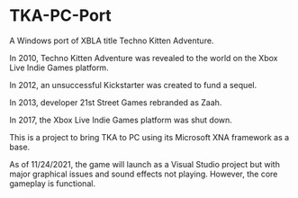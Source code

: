 # TKA-PC-Port
A Windows port of XBLA title Techno Kitten Adventure.

In 2010, Techno Kitten Adventure was revealed to the world on the Xbox Live Indie Games platform.

In 2012, an unsuccessful Kickstarter was created to fund a sequel.

In 2013, developer 21st Street Games rebranded as Zaah.

In 2017, the Xbox Live Indie Games platform was shut down.

This is a project to bring TKA to PC using its Microsoft XNA framework as a base.

As of 11/24/2021, the game will launch as a Visual Studio project but with major graphical issues and sound effects not playing. However, the core gameplay is functional.
